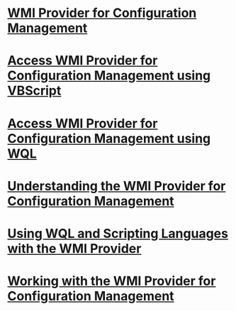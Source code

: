 # [WMI Provider for Configuration Management](wmi-provider-for-configuration-management.md)

# [Access WMI Provider for Configuration Management using VBScript](access-wmi-provider-for-configuration-management-using-vbscript.md)
# [Access WMI Provider for Configuration Management using WQL](access-wmi-provider-for-configuration-management-using-wql.md)
# [Understanding the WMI Provider for Configuration Management](understanding-the-wmi-provider-for-configuration-management.md)
# [Using WQL and Scripting Languages with the WMI Provider](using-wql-and-scripting-languages-with-the-wmi-provider.md)
# [Working with the WMI Provider for Configuration Management](working-with-the-wmi-provider-for-configuration-management.md)
